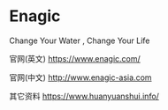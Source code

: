 # Enagic
Change Your Water , Change Your Life

官网(英文)
https://www.enagic.com/

官网(中文)
http://www.enagic-asia.com

其它资料
https://www.huanyuanshui.info/
